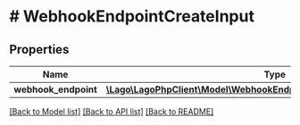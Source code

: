 # # WebhookEndpointCreateInput

## Properties

Name | Type | Description | Notes
------------ | ------------- | ------------- | -------------
**webhook_endpoint** | [**\Lago\LagoPhpClient\Model\WebhookEndpointCreateInputWebhookEndpoint**](WebhookEndpointCreateInputWebhookEndpoint.md) |  | [optional]

[[Back to Model list]](../../README.md#models) [[Back to API list]](../../README.md#endpoints) [[Back to README]](../../README.md)
